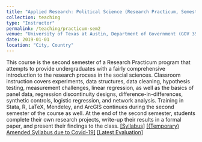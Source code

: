 ```yaml
---
title: "Applied Research: Political Science (Research Practicum, Semester 2)"
collection: teaching
type: "Instructor"
permalink: /teaching/practicum-sem2
venue: "University of Texas at Austin, Department of Government (GOV 355D)"
date: 2019-01-01
location: "City, Country"
---
```


This course is the second semester of a Research Practicum program that attempts to provide undergraduates with a fairly comprehensive introduction to the research process in the social sciences. Classroom instruction covers experiments, data structures, data cleaning, hypothesis testing, measurement challenges, linear regression, as well as the basics of panel data, regression discontinuity designs, difference-in-differences, synthetic controls, logistic regression, and network analysis. Training in Stata, R, LaTeX, Mendeley, and ArcGIS continues during the second semester of the course as well. At the end of the second semester, students complete their own research projects, write-up their results in a formal paper, and present their findings to the class. [[Syllabus]](/files/Denly_Syllabus_Practicum_Sem2.pdf) [[(Temporary) Amended Syllabus due to Covid-19]](files/Denly_Syllabus_Practicum_Sem2_amended_COVID19.pdf) [[Latest Evaluation]](/files/Spring_2019_Practicum_Eval.pdf)

